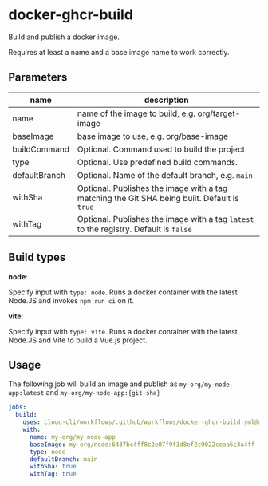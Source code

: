 # docker-ghcr-build

Build and publish a docker image.

Requires at least a name and a base image name to work correctly.

## Parameters

| name          | description                                                                                  |
| ------------- | -------------------------------------------------------------------------------------------- |
| name          | name of the image to build, e.g. org/target-image                                            |
| baseImage     | base image to use, e.g. org/base-image                                                       |
| buildCommand  | Optional. Command used to build the project                                                  |
| type          | Optional. Use predefined build commands.                                                     |
| defaultBranch | Optional. Name of the default branch, e.g. `main`                                            |
| withSha       | Optional. Publishes the image with a tag matching the Git SHA being built. Default is `true` |
| withTag       | Optional. Publishes the image with a tag `latest` to the registry. Default is `false`        |


## Build types

**node**:

Specify input with `type: node`. Runs a docker container with the latest Node.JS and invokes `npm run ci` on it.

**vite**:

Specify input with `type: vite`. Runs a docker container with the latest Node.JS and Vite to build a Vue.js project.

## Usage

The following job will build an image and publish as `my-org/my-node-app:latest` and `my-org/my-node-app:{git-sha}`

```yml
jobs:
  build:
    uses: cloud-cli/workflows/.github/workflows/docker-ghcr-build.yml@main
    with:
      name: my-org/my-node-app
      baseImage: my-org/node:6437bc4ff8c2e07f9f3d8ef2c9022ceaa6c3a4ff
      type: node
      defaultBranch: main
      withSha: true
      withTag: true
```
